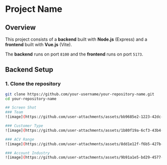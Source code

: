 # Project Name

## Overview
This project consists of a **backend** built with **Node.js** (Express) and a **frontend** built with **Vue.js** (Vite).

The **backend** runs on port `8100` and the **frontend** runs on port `5173`.

## Backend Setup

### 1. Clone the repository
```bash
git clone https://github.com/your-username/your-repository-name.git
cd your-repository-name

## Screen Shot
### Team
![image](https://github.com/user-attachments/assets/bb9685e2-1223-42dc-85ff-1c56e8df9225)

### Customer Type
![image](https://github.com/user-attachments/assets/1b80f19a-6cf3-43b4-b4b2-fed9315a1bf4)

### ACV Range
![image](https://github.com/user-attachments/assets/8dd1e12f-f6b5-427b-9e3d-3be30b9b8457)

### Account Industry
![image](https://github.com/user-attachments/assets/9b91a1e5-bd29-4577-8493-6a4ffc41a56d)
